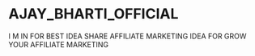 # AJAY_BHARTI_OFFICIAL
I M IN FOR BEST IDEA SHARE AFFILIATE MARKETING IDEA FOR GROW YOUR AFFILIATE MARKETING
